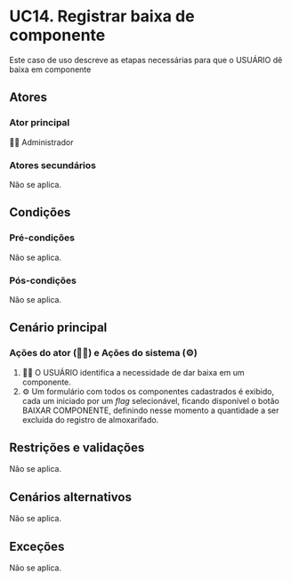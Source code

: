 # UC14. Registrar baixa de componente

Este caso de uso descreve as etapas necessárias para que o USUÁRIO dê baixa em componente 

## Atores
### Ator principal
👨‍💼 Administrador

### Atores secundários
Não se aplica.

## Condições
### Pré-condições
Não se aplica.

### Pós-condições
Não se aplica.

## Cenário principal
### Ações do ator (👨‍💼) e Ações do sistema (⚙️)
1. 👨‍💼 O USUÁRIO identifica a necessidade de dar baixa em um componente.
2. ⚙️ Um formulário com todos os componentes cadastrados é exibido, cada um iniciado por um _flag_ selecionável, ficando disponível o botão BAIXAR COMPONENTE, definindo nesse momento a quantidade a ser excluída do registro de almoxarifado.

## Restrições e validações
Não se aplica.

## Cenários alternativos
Não se aplica.

## Exceções
Não se aplica.
